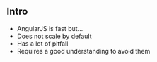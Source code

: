 <section>
    <h1>Intro</h1>
</section>

<section>
    <ul>
        <li>AngularJS is fast but...</li>
        <li>Does not scale by default</li>
        <li>Has a lot of pitfall</li>
        <li>Requires a good understanding to avoid them</li>
    </ul>    
</section>
